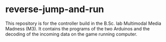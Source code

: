 # reverse-jump-and-run

This repository is for the controller build in the B.Sc. lab Multimodal Media Madness (M3). It contains the programs of the two Arduinos and the decoding of the incoming data on the game running computer.